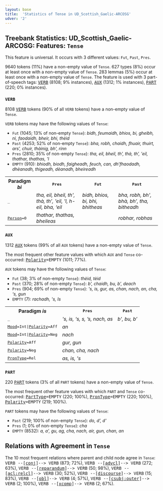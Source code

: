 ```yaml
---
layout: base
title:  'Statistics of Tense in UD_Scottish_Gaelic-ARCOSG'
udver: '2'
---
```


## Treebank Statistics: UD_Scottish_Gaelic-ARCOSG: Features: `Tense`

This feature is universal.
It occurs with 3 different values: `Fut`, `Past`, `Pres`.

9640 tokens (11%) have a non-empty value of `Tense`.
627 types (8%) occur at least once with a non-empty value of `Tense`.
283 lemmas (5%) occur at least once with a non-empty value of `Tense`.
The feature is used with 3 part-of-speech tags: <tt><a href="gd_arcosg-pos-VERB.html">VERB</a></tt> (8108; 9% instances), <tt><a href="gd_arcosg-pos-AUX.html">AUX</a></tt> (1312; 1% instances), <tt><a href="gd_arcosg-pos-PART.html">PART</a></tt> (220; 0% instances).

### `VERB`

8108 <tt><a href="gd_arcosg-pos-VERB.html">VERB</a></tt> tokens (90% of all `VERB` tokens) have a non-empty value of `Tense`.

`VERB` tokens may have the following values of `Tense`:

* `Fut` (1045; 13% of non-empty `Tense`): <em>bidh, feumaidh, bhios, bi, gheibh, nì, faodaidh, bheir, bhi, thèid</em>
* `Past` (4253; 52% of non-empty `Tense`): <em>bha, robh, chaidh, fhuair, thuirt, ars’, chuir, thàinig, bh', rinn</em>
* `Pres` (2810; 35% of non-empty `Tense`): <em>tha, eil, bheil, th', thà, th’, 'eil, thathar, thathas, 'l</em>
* `EMPTY` (910): <em>bhiodh, biodh, faigheadh, feuch, can, dh’fhaodadh, dhèanadh, thigeadh, dèanadh, bheireadh</em>

<table>
  <tr><th>Paradigm <i>bi</i></th><th><tt>Pres</tt></th><th><tt>Fut</tt></th><th><tt>Past</tt></th></tr>
  <tr><td><tt>_</tt></td><td><em>tha, eil, bheil, th', thà, th’, 'eil, 'l, h-eil, bha, ‘eil</em></td><td><em>bidh, bhios, bi, bhi, bhitheas</em></td><td><em>bha, robh, bh', bhà, bh’, tha, bitheadh</em></td></tr>
  <tr><td><tt><tt><a href="gd_arcosg-feat-Person.html">Person</a></tt><tt>=0</tt></tt></td><td><em>thathar, thathas, bheileas</em></td><td></td><td><em>robhar, robhas</em></td></tr>
</table>

### `AUX`

1312 <tt><a href="gd_arcosg-pos-AUX.html">AUX</a></tt> tokens (99% of all `AUX` tokens) have a non-empty value of `Tense`.

The most frequent other feature values with which `AUX` and `Tense` co-occurred: <tt><a href="gd_arcosg-feat-Polarity.html">Polarity</a></tt><tt>=EMPTY</tt> (1011; 77%).

`AUX` tokens may have the following values of `Tense`:

* `Fut` (38; 3% of non-empty `Tense`): <em>thèid, tèid</em>
* `Past` (370; 28% of non-empty `Tense`): <em>b', chaidh, bu, b’, deach</em>
* `Pres` (904; 69% of non-empty `Tense`): <em>'s, is, gur, as, chan, nach, an, cha, ‘s, gun</em>
* `EMPTY` (7): <em>rachadh, 's, Is</em>

<table>
  <tr><th>Paradigm <i>is</i></th><th><tt>Pres</tt></th><th><tt>Past</tt></th></tr>
  <tr><td><tt>_</tt></td><td><em>'s, is, ‘s, s, ’s, nach, as</em></td><td><em>b', bu, b’</em></td></tr>
  <tr><td><tt><tt><a href="gd_arcosg-feat-Mood.html">Mood</a></tt><tt>=Int</tt>|<tt><a href="gd_arcosg-feat-Polarity.html">Polarity</a></tt><tt>=Aff</tt></tt></td><td><em>an</em></td><td></td></tr>
  <tr><td><tt><tt><a href="gd_arcosg-feat-Mood.html">Mood</a></tt><tt>=Int</tt>|<tt><a href="gd_arcosg-feat-Polarity.html">Polarity</a></tt><tt>=Neg</tt></tt></td><td><em>nach</em></td><td></td></tr>
  <tr><td><tt><tt><a href="gd_arcosg-feat-Polarity.html">Polarity</a></tt><tt>=Aff</tt></tt></td><td><em>gur, gun</em></td><td></td></tr>
  <tr><td><tt><tt><a href="gd_arcosg-feat-Polarity.html">Polarity</a></tt><tt>=Neg</tt></tt></td><td><em>chan, cha, nach</em></td><td></td></tr>
  <tr><td><tt><tt><a href="gd_arcosg-feat-PronType.html">PronType</a></tt><tt>=Rel</tt></tt></td><td><em>as, is, 's</em></td><td></td></tr>
</table>

### `PART`

220 <tt><a href="gd_arcosg-pos-PART.html">PART</a></tt> tokens (3% of all `PART` tokens) have a non-empty value of `Tense`.

The most frequent other feature values with which `PART` and `Tense` co-occurred: <tt><a href="gd_arcosg-feat-PartType.html">PartType</a></tt><tt>=EMPTY</tt> (220; 100%), <tt><a href="gd_arcosg-feat-PronType.html">PronType</a></tt><tt>=EMPTY</tt> (220; 100%), <tt><a href="gd_arcosg-feat-Polarity.html">Polarity</a></tt><tt>=EMPTY</tt> (219; 100%).

`PART` tokens may have the following values of `Tense`:

* `Past` (219; 100% of non-empty `Tense`): <em>do, d’, d'</em>
* `Pres` (1; 0% of non-empty `Tense`): <em>cha</em>
* `EMPTY` (8532): <em>a, a', gu, ag, cha, nach, air, gun, chan, an</em>

## Relations with Agreement in `Tense`

The 10 most frequent relations where parent and child node agree in `Tense`:
<tt>VERB --[<tt><a href="gd_arcosg-dep-conj.html">conj</a></tt>]--> VERB</tt> (873; 72%),
<tt>VERB --[<tt><a href="gd_arcosg-dep-advcl.html">advcl</a></tt>]--> VERB</tt> (272; 63%),
<tt>VERB --[<tt><a href="gd_arcosg-dep-reparandum.html">reparandum</a></tt>]--> VERB</tt> (50; 98%),
<tt>VERB --[<tt><a href="gd_arcosg-dep-acl-relcl.html">acl:relcl</a></tt>]--> VERB</tt> (30; 52%),
<tt>VERB --[<tt><a href="gd_arcosg-dep-discourse.html">discourse</a></tt>]--> VERB</tt> (15; 83%),
<tt>VERB --[<tt><a href="gd_arcosg-dep-obl.html">obl</a></tt>]--> VERB</tt> (4; 57%),
<tt>VERB --[<tt><a href="gd_arcosg-dep-csubj-outer.html">csubj:outer</a></tt>]--> VERB</tt> (2; 100%),
<tt>VERB --[<tt><a href="gd_arcosg-dep-xcomp.html">xcomp</a></tt>]--> VERB</tt> (2; 67%).

